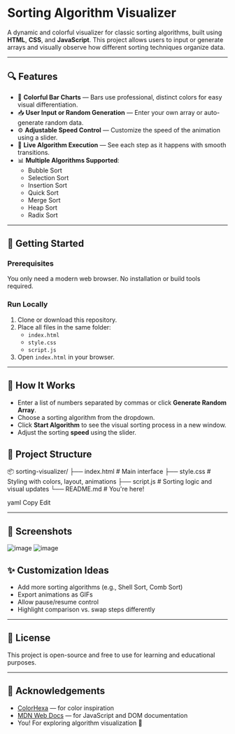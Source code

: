 # Sorting Algorithm Visualizer

A dynamic and colorful visualizer for classic sorting algorithms, built using **HTML**, **CSS**, and **JavaScript**. This project allows users to input or generate arrays and visually observe how different sorting techniques organize data.

---

## 🔍 Features

- 🎨 **Colorful Bar Charts** — Bars use professional, distinct colors for easy visual differentiation.
- 📥 **User Input or Random Generation** — Enter your own array or auto-generate random data.
- ⚙️ **Adjustable Speed Control** — Customize the speed of the animation using a slider.
- 🔄 **Live Algorithm Execution** — See each step as it happens with smooth transitions.
- 📊 **Multiple Algorithms Supported**:
  - Bubble Sort
  - Selection Sort
  - Insertion Sort
  - Quick Sort
  - Merge Sort
  - Heap Sort
  - Radix Sort

---

## 🚀 Getting Started

### Prerequisites
You only need a modern web browser. No installation or build tools required.

### Run Locally
1. Clone or download this repository.
2. Place all files in the same folder:
   - `index.html`
   - `style.css`
   - `script.js`
3. Open `index.html` in your browser.

---

## 🧠 How It Works

- Enter a list of numbers separated by commas or click **Generate Random Array**.
- Choose a sorting algorithm from the dropdown.
- Click **Start Algorithm** to see the visual sorting process in a new window.
- Adjust the sorting **speed** using the slider.

## 📁 Project Structure

📦 sorting-visualizer/ ├── index.html # Main interface ├── style.css # Styling with colors, layout, animations ├── script.js # Sorting logic and visual updates └── README.md # You're here!

yaml
Copy
Edit

---

## 📸 Screenshots
![image](https://github.com/user-attachments/assets/abb03a84-c4c1-483d-bc46-39a14be1e34d)
![image](https://github.com/user-attachments/assets/a4950f02-0d41-4aa0-b70a-bdeb916bcb8d)



## ✨ Customization Ideas

- Add more sorting algorithms (e.g., Shell Sort, Comb Sort)
- Export animations as GIFs
- Allow pause/resume control
- Highlight comparison vs. swap steps differently

---

## 📜 License

This project is open-source and free to use for learning and educational purposes.

---

## 🙌 Acknowledgements

- [ColorHexa](https://www.colorhexa.com) — for color inspiration
- [MDN Web Docs](https://developer.mozilla.org) — for JavaScript and DOM documentation
- You! For exploring algorithm visualization 🎉





